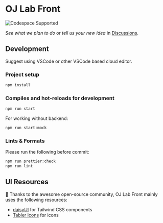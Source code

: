 # OJ Lab Front

![Codespace Supported](https://img.shields.io/badge/Codespace_Supported-000000?style=flat&logo=github)

_See what we plan to do_ or _tell us your new idea_ in
[Discussions](https://github.com/oj-lab/oj-lab-front/discussions).

## Development

Suggest using VSCode or other VSCode based cloud editor.

### Project setup

```sh
npm install
```

### Compiles and hot-reloads for development

```sh
npm run start
```

For working without backend:

```sh
npm run start:mock
```

### Lints & Formats

Please run the following before commit:

```sh
npm run prettier:check
npm run lint
```

## UI Resources

🩷 Thanks to the awesome open-source community,
OJ Lab Front mainly uses the following resources:

- [daisyUI](https://daisyui.com/) for Tailwind CSS components
- [Tabler Icons](https://tabler.io/icons) for icons
